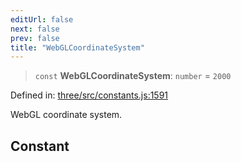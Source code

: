 ```yaml
---
editUrl: false
next: false
prev: false
title: "WebGLCoordinateSystem"
---
```


> `const` **WebGLCoordinateSystem**: `number` = `2000`

Defined in: [three/src/constants.js:1591](https://github.com/DefinitelyMaybe/three-i18n/blob/fa57b79433d1c349ffb23a78727299c8d4190136/three/src/constants.js#L1591)

WebGL coordinate system.

## Constant
